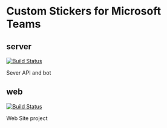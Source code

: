 # Custom Stickers for Microsoft Teams


## server

[![Build Status](https://dev.azure.com/NewFuture-CI/CI/_apis/build/status/custom-stickers.server-api?branchName=master)](https://dev.azure.com/NewFuture-CI/CI/_build/latest?definitionId=5&branchName=master)

Sever API and bot

## web

[![Build Status](https://dev.azure.com/NewFuture-CI/CI/_apis/build/status/custom-stickers.web-static?branchName=master)](https://dev.azure.com/NewFuture-CI/CI/_build/latest?definitionId=6&branchName=master)

Web Site project
